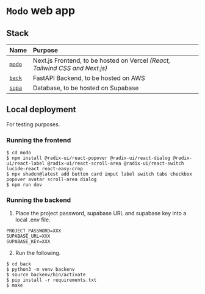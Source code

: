 # `Modo` web app

## Stack

| Name | Purpose |
| :--- | :--- |
| [`modo`](./modo/) | Next.js Frontend, to be hosted on Vercel *(React, Tailwind CSS and Next.js)* |
| [`back`](./back/) | FastAPI Backend, to be hosted on AWS |
| [`supa`](./supa/) | Database, to be hosted on Supabase |

## Local deployment

For testing purposes.

### Running the frontend

```console
$ cd modo
$ npm install @radix-ui/react-popover @radix-ui/react-dialog @radix-ui/react-label @radix-ui/react-scroll-area @radix-ui/react-switch lucide-react react-easy-crop
$ npx shadcn@latest add button card input label switch tabs checkbox popover avatar scroll-area dialog
$ npm run dev
```

### Running the backend

1. Place the project password, supabase URL and supabase key into a local .env file.

```env
PROJECT_PASSWORD=XXX
SUPABASE_URL=XXX
SUPABASE_KEY=XXX
```

2. Run the following.

```console
$ cd back
$ python3 -m venv backenv
$ source backenv/bin/activate
$ pip install -r requirements.txt
$ make 
```